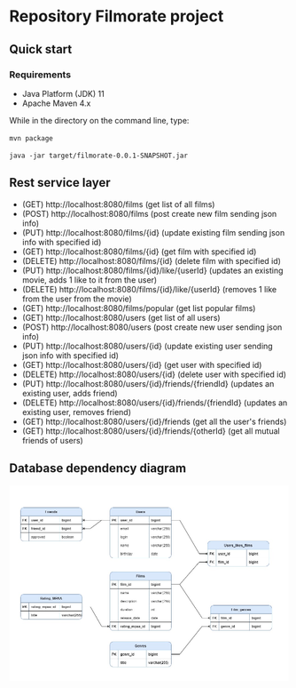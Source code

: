 # Repository Filmorate project

## Quick start
### Requirements

- Java Platform (JDK) 11
- Apache Maven 4.x


While in the directory on the command line, type:

`mvn package`

`java -jar target/filmorate-0.0.1-SNAPSHOT.jar`

## Rest service layer

- (GET) http://localhost:8080/films (get list of all films)
- (POST) http://localhost:8080/films (post create new film sending json info)
- (PUT) http://localhost:8080/films/{id} (update existing film sending json info with specified id)
- (GET) http://localhost:8080/films/{id} (get film with specified id)
- (DELETE) http://localhost:8080/films/{id} (delete film with specified id)
- (PUT) http://localhost:8080/films/{id}/like/{userId} (updates an existing movie, adds 1 like to it from the user)
- (DELETE) http://localhost:8080/films/{id}/like/{userId} (removes 1 like from the user from the movie)
- (GET) http://localhost:8080/films/popular (get list popular films)
- (GET) http://localhost:8080/users (get list of all users)
- (POST) http://localhost:8080/users (post create new user sending json info)
- (PUT) http://localhost:8080/users/{id} (update existing user sending json info with specified id)
- (GET) http://localhost:8080/users/{id} (get user with specified id)
- (DELETE) http://localhost:8080/users/{id} (delete user with specified id)
- (PUT) http://localhost:8080/users/{id}/friends/{friendId} (updates an existing user, adds friend)
- (DELETE) http://localhost:8080/users/{id}/friends/{friendId} (updates an existing user, removes friend)
- (GET) http://localhost:8080/users/{id}/friends (get all the user's friends)
- (GET) http://localhost:8080/users/{id}/friends/{otherId} (get all mutual friends of users)


## Database dependency diagram

![diagram](./images/diagram.jpg)